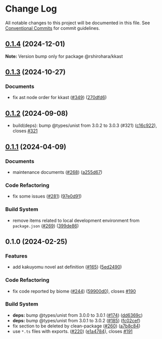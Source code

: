 # Change Log

All notable changes to this project will be documented in this file.
See [Conventional Commits](https://conventionalcommits.org) for commit guidelines.

## [0.1.4](https://github.com/RShirohara/unified-webnovel/compare/@rshirohara/kkast@0.1.3...@rshirohara/kkast@0.1.4) (2024-12-01)

**Note:** Version bump only for package @rshirohara/kkast

## [0.1.3](https://github.com/RShirohara/unified-webnovel/compare/@rshirohara/kkast@0.1.2...@rshirohara/kkast@0.1.3) (2024-10-27)

### Documents

* fix ast node order for kkast ([#349](https://github.com/RShirohara/unified-webnovel/issues/349)) ([270dfd6](https://github.com/RShirohara/unified-webnovel/commit/270dfd68d819f3070de713bb2d510d9c8053cdf4))

## [0.1.2](https://github.com/RShirohara/unified-webnovel/compare/@rshirohara/kkast@0.1.1...@rshirohara/kkast@0.1.2) (2024-09-08)

* build(deps): bump @types/unist from 3.0.2 to 3.0.3 (#321) ([c16c922](https://github.com/RShirohara/unified-webnovel/commit/c16c922)), closes [#321](https://github.com/RShirohara/unified-webnovel/issues/321)

## [0.1.1](https://github.com/RShirohara/unified-webnovel/compare/@rshirohara/kkast@0.1.0...@rshirohara/kkast@0.1.1) (2024-04-09)

### Documents

* maintenance documents ([#268](https://github.com/RShirohara/unified-webnovel/issues/268)) ([a255d67](https://github.com/RShirohara/unified-webnovel/commit/a255d67a6bf5e94af9d5daf0d62c074bc0d6a5e3))

### Code Refactoring

* fix some issues ([#281](https://github.com/RShirohara/unified-webnovel/issues/281)) ([97e0d91](https://github.com/RShirohara/unified-webnovel/commit/97e0d9136b0e310dedad44e581ba70eea6d23e30))

### Build System

* remove items related to local development environment from `package.json` ([#269](https://github.com/RShirohara/unified-webnovel/issues/269)) ([399de86](https://github.com/RShirohara/unified-webnovel/commit/399de869f96a624d023e574e94a83754261b03a2))

## 0.1.0 (2024-02-25)

### Features

* add kakuyomu novel ast definition ([#165](https://github.com/RShirohara/unified-webnovel/issues/165)) ([5ed2490](https://github.com/RShirohara/unified-webnovel/commit/5ed249083c248ab8cc8054c441a7971ab2490dfa))

### Code Refactoring

* fix code reported by biome ([#244](https://github.com/RShirohara/unified-webnovel/issues/244)) ([59900d0](https://github.com/RShirohara/unified-webnovel/commit/59900d08e01e4d6ce25cdb5da2e5ab85b18e8129)), closes [#190](https://github.com/RShirohara/unified-webnovel/issues/190)

### Build System

* **deps:** bump @types/unist from 3.0.0 to 3.0.1 ([#174](https://github.com/RShirohara/unified-webnovel/issues/174)) ([dd6369c](https://github.com/RShirohara/unified-webnovel/commit/dd6369c85d61100afc0c1ec7a8f72ff42669ed11))
* **deps:** bump @types/unist from 3.0.1 to 3.0.2 ([#185](https://github.com/RShirohara/unified-webnovel/issues/185)) ([fc02cef](https://github.com/RShirohara/unified-webnovel/commit/fc02cef92a702c7625029959a13c64735f9623e8))
* fix section to be deleted by clean-package ([#260](https://github.com/RShirohara/unified-webnovel/issues/260)) ([a7b8c84](https://github.com/RShirohara/unified-webnovel/commit/a7b8c840872ac99be29995da743100d7be68281a))
* use `*.ts` files with exports. ([#220](https://github.com/RShirohara/unified-webnovel/issues/220)) ([e1a4784](https://github.com/RShirohara/unified-webnovel/commit/e1a478402b68331636da1fc9c46cb9274004ba87)), closes [#191](https://github.com/RShirohara/unified-webnovel/issues/191)
